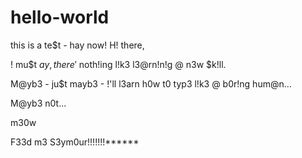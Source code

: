 # hello-world
this is a te$t - hay now!
H! there, 

! mu$t $ay, there'$ noth!ing l!k3 l3@rn!n!g @ n3w $k!ll. 

M@yb3 - ju$t mayb3 - !'ll l3arn h0w t0 typ3 l!k3 @ b0r!ng hum@n... 

M@yb3 n0t...

m30w

F33d m3 S3ym0ur!!!!!!!******
